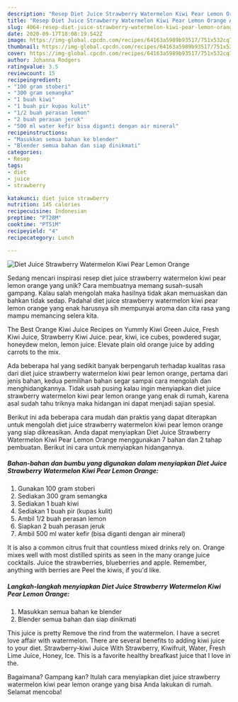 ```yaml
---
description: "Resep Diet Juice Strawberry Watermelon Kiwi Pear Lemon Orange Anti Gagal"
title: "Resep Diet Juice Strawberry Watermelon Kiwi Pear Lemon Orange Anti Gagal"
slug: 4064-resep-diet-juice-strawberry-watermelon-kiwi-pear-lemon-orange-anti-gagal
date: 2020-09-17T18:08:19.542Z
image: https://img-global.cpcdn.com/recipes/64163a5989b93517/751x532cq70/diet-juice-strawberry-watermelon-kiwi-pear-lemon-orange-foto-resep-utama.jpg
thumbnail: https://img-global.cpcdn.com/recipes/64163a5989b93517/751x532cq70/diet-juice-strawberry-watermelon-kiwi-pear-lemon-orange-foto-resep-utama.jpg
cover: https://img-global.cpcdn.com/recipes/64163a5989b93517/751x532cq70/diet-juice-strawberry-watermelon-kiwi-pear-lemon-orange-foto-resep-utama.jpg
author: Johanna Rodgers
ratingvalue: 3.5
reviewcount: 15
recipeingredient:
- "100 gram stoberi"
- "300 gram semangka"
- "1 buah kiwi"
- "1 buah pir kupas kulit"
- "1/2 buah perasan lemon"
- "2 buah perasan jeruk"
- "500 ml water kefir bisa diganti dengan air mineral"
recipeinstructions:
- "Masukkan semua bahan ke blender"
- "Blender semua bahan dan siap dinikmati"
categories:
- Resep
tags:
- diet
- juice
- strawberry

katakunci: diet juice strawberry 
nutrition: 145 calories
recipecuisine: Indonesian
preptime: "PT28M"
cooktime: "PT51M"
recipeyield: "4"
recipecategory: Lunch

---
```



![Diet Juice Strawberry Watermelon Kiwi Pear Lemon Orange](https://img-global.cpcdn.com/recipes/64163a5989b93517/751x532cq70/diet-juice-strawberry-watermelon-kiwi-pear-lemon-orange-foto-resep-utama.jpg)

Sedang mencari inspirasi resep diet juice strawberry watermelon kiwi pear lemon orange yang unik? Cara membuatnya memang susah-susah gampang. Kalau salah mengolah maka hasilnya tidak akan memuaskan dan bahkan tidak sedap. Padahal diet juice strawberry watermelon kiwi pear lemon orange yang enak harusnya sih mempunyai aroma dan cita rasa yang mampu memancing selera kita.

The Best Orange Kiwi Juice Recipes on Yummly Kiwi Green Juice, Fresh Kiwi Juice, Strawberry Kiwi Juice. pear, kiwi, ice cubes, powdered sugar, honeydew melon, lemon juice. Elevate plain old orange juice by adding carrots to the mix.

Ada beberapa hal yang sedikit banyak berpengaruh terhadap kualitas rasa dari diet juice strawberry watermelon kiwi pear lemon orange, pertama dari jenis bahan, kedua pemilihan bahan segar sampai cara mengolah dan menghidangkannya. Tidak usah pusing kalau ingin menyiapkan diet juice strawberry watermelon kiwi pear lemon orange yang enak di rumah, karena asal sudah tahu triknya maka hidangan ini dapat menjadi sajian spesial.


Berikut ini ada beberapa cara mudah dan praktis yang dapat diterapkan untuk mengolah diet juice strawberry watermelon kiwi pear lemon orange yang siap dikreasikan. Anda dapat menyiapkan Diet Juice Strawberry Watermelon Kiwi Pear Lemon Orange menggunakan 7 bahan dan 2 tahap pembuatan. Berikut ini cara untuk menyiapkan hidangannya.

<!--inarticleads1-->

##### Bahan-bahan dan bumbu yang digunakan dalam menyiapkan Diet Juice Strawberry Watermelon Kiwi Pear Lemon Orange:

1. Gunakan 100 gram stoberi
1. Sediakan 300 gram semangka
1. Sediakan 1 buah kiwi
1. Sediakan 1 buah pir (kupas kulit)
1. Ambil 1/2 buah perasan lemon
1. Siapkan 2 buah perasan jeruk
1. Ambil 500 ml water kefir (bisa diganti dengan air mineral)


It is also a common citrus fruit that countless mixed drinks rely on. Orange mixes well with most distilled spirits as seen in the many orange juice cocktails. Juice the strawberries, blueberries and apple. Remember, anything with berries are Peel the kiwis, if you&#39;d like. 

<!--inarticleads2-->

##### Langkah-langkah menyiapkan Diet Juice Strawberry Watermelon Kiwi Pear Lemon Orange:

1. Masukkan semua bahan ke blender
1. Blender semua bahan dan siap dinikmati


This juice is pretty Remove the rind from the watermelon. I have a secret love affair with watermelon. There are several benefits to adding kiwi juice to your diet. Strawberry-kiwi Juice With Strawberry, Kiwifruit, Water, Fresh Lime Juice, Honey, Ice. This is a favorite healthy breafkast juice that I love in the. 

Bagaimana? Gampang kan? Itulah cara menyiapkan diet juice strawberry watermelon kiwi pear lemon orange yang bisa Anda lakukan di rumah. Selamat mencoba!
